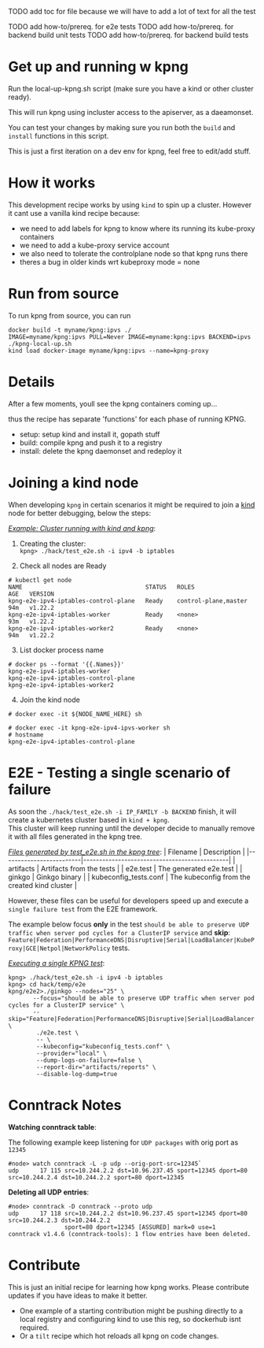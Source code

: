 
TODO add toc for file because we will have to add a lot of text for all the test

TODO add how-to/prereq. for e2e tests
TODO add how-to/prereq. for backend build unit tests
TODO add how-to/prereq. for backend build tests

# Get up and running w kpng

Run the local-up-kpng.sh script (make sure you have a kind or other cluster ready).

This will run kpng using incluster access to the apiserver, as a daeamonset.

You can test your changes by making sure you run both the `build` and `install` functions in this script.

This is just a first iteration on a dev env for kpng, feel free to edit/add stuff.

# How it works

This development recipe works by using `kind` to spin up a cluster.
However it cant use a vanilla kind recipe because:
- we need to add labels for kpng to know where its running its kube-proxy containers
- we need to add a kube-proxy service account 
- we also need to tolerate the controlplane node so that kpng runs there
- theres a bug in older kinds wrt kubeproxy mode = none

# Run from source

To run kpng from source, you can run
```
docker build -t myname/kpng:ipvs ./
IMAGE=myname/kpng:ipvs PULL=Never IMAGE=myname:kpng:ipvs BACKEND=ipvs ./kpng-local-up.sh
kind load docker-image myname/kpng:ipvs --name=kpng-proxy
```

# Details

After a few moments, youll see the kpng containers coming up...

thus the recipe has separate 'functions' for each phase of running KPNG.

- setup: setup kind and install it, gopath stuff
- build: compile kpng and push it to a registry
- install: delete the kpng daemonset and redeploy it

# Joining a kind node
When developing `kpng` in certain scenarios it might be required to join a [kind](https://github.com/kubernetes-sigs/kind)
node for better debugging, below the steps:

*<ins>Example: Cluster running with kind and kpng</ins>*:

1. Creating the cluster:  
`kpng> ./hack/test_e2e.sh -i ipv4 -b iptables`

2. Check all nodes are Ready
```
# kubectl get node
NAME                                   STATUS   ROLES                  AGE   VERSION
kpng-e2e-ipv4-iptables-control-plane   Ready    control-plane,master   94m   v1.22.2
kpng-e2e-ipv4-iptables-worker          Ready    <none>                 93m   v1.22.2
kpng-e2e-ipv4-iptables-worker2         Ready    <none>                 94m   v1.22.2
```

3. List docker process name
```
# docker ps --format '{{.Names}}'
kpng-e2e-ipv4-iptables-worker
kpng-e2e-ipv4-iptables-control-plane
kpng-e2e-ipv4-iptables-worker2
```

4. Join the kind node

`# docker exec -it ${NODE_NAME_HERE} sh`

```
# docker exec -it kpng-e2e-ipv4-ipvs-worker sh
# hostname
kpng-e2e-ipv4-iptables-control-plane
```

# E2E - Testing a single scenario of failure
As soon the `./hack/test_e2e.sh -i IP_FAMILY -b BACKEND` finish, it will create a kubernetes cluster based in `kind + kpng`.  
This cluster will keep running until the developer decide to manually remove it with all files generated in the kpng tree.

*<ins>Files generated by test_e2e.sh in the kpng tree</ins>*:
| Filename                | Description                                  |
|-------------------------|----------------------------------------------|
| artifacts               | Artifacts from the tests                     |
| e2e.test                | The generated e2e.test                       |
| ginkgo                  | Ginkgo binary                                |
| kubeconfig_tests.conf   | The kubeconfig from the created kind cluster |

However, these files can be useful for developers speed up and execute a `single failure test` from the E2E framework.  

The example below focus **only** in the test `should be able to preserve UDP traffic when server pod cycles for a ClusterIP service` and **skip**: `Feature|Federation|PerformanceDNS|Disruptive|Serial|LoadBalancer|KubeProxy|GCE|Netpol|NetworkPolicy` tests.

*<ins>Executing a single KPNG test</ins>*:
```
kpng> ./hack/test_e2e.sh -i ipv4 -b iptables
kpng> cd hack/temp/e2e
kpng/e2e2>./ginkgo --nodes="25" \
       --focus="should be able to preserve UDP traffic when server pod cycles for a ClusterIP service" \
       --skip="Feature|Federation|PerformanceDNS|Disruptive|Serial|LoadBalancer|KubeProxy|GCE|Netpol|NetworkPolicy" \
        ./e2e.test \
        -- \
        --kubeconfig="kubeconfig_tests.conf" \
        --provider="local" \
        --dump-logs-on-failure=false \
        --report-dir="artifacts/reports" \
        --disable-log-dump=true
```

# Conntrack Notes

**Watching conntrack table**:

The following example keep listening for `UDP packages` with orig port as `12345`
```
#node> watch conntrack -L -p udp --orig-port-src=12345` 
udp      17 115 src=10.244.2.2 dst=10.96.237.45 sport=12345 dport=80 src=10.244.2.4 dst=10.244.2.2 sport=80 dport=12345
```

**Deleting all UDP entries**:
```
#node> conntrack -D conntrack --proto udp
udp      17 118 src=10.244.2.2 dst=10.96.237.45 sport=12345 dport=80 src=10.244.2.3 dst=10.244.2.2
                sport=80 dport=12345 [ASSURED] mark=0 use=1
conntrack v1.4.6 (conntrack-tools): 1 flow entries have been deleted.
```

# Contribute

This is just an initial recipe for learning how kpng works.  Please contribute updates
if you have ideas to make it better.  

- One example of a starting contribution might be
pushing directly to a local registry and configuring kind to use this reg, so dockerhub
isnt required.  
- Or a `tilt` recipe which hot reloads all kpng on code changes.







